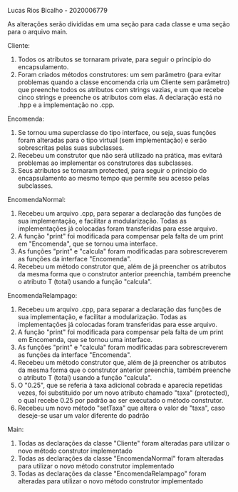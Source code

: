 Lucas Rios Bicalho - 2020006779

As alterações serão divididas em uma seção para cada classe e uma seção para o arquivo main.

Cliente:
1) Todos os atributos se tornaram private, para seguir o princípio do encapsulamento.
2) Foram criados métodos construtores: um sem parâmetro (para evitar problemas quando a classe encomenda cria um Cliente sem parâmetro) que preenche todos os atributos com strings vazias, e um que recebe cinco strings e preenche os atributos com elas. A declaração está no .hpp e a implementação no .cpp.

Encomenda:
1) Se tornou uma superclasse do tipo interface, ou seja, suas funções foram alteradas para o tipo virtual (sem implementação) e serão sobrescritas pelas suas subclasses.
2) Recebeu um construtor que não será utilizado na prática, mas evitará problemas ao implementar os construtores das subclasses.
3) Seus atributos se tornaram protected, para seguir o princípio do encapsulamento ao mesmo tempo que permite seu acesso pelas subclasses.

EncomendaNormal:
1) Recebeu um arquivo .cpp, para separar a declaração das funções de sua implementação, e facilitar a modularização. Todas as implementações já colocadas foram transferidas para esse arquivo.
2) A função "print" foi modificada para compensar pela falta de um print em "Encomenda", que se tornou uma interface.
3) As funções "print" e "calcula" foram modificadas para sobrescreverem as funções da interface "Encomenda".
4) Recebeu um método construtor que, além de já preencher os atributos da mesma forma que o construtor anterior preenchia, também preenche o atributo T (total) usando a função "calcula".

EncomendaRelampago:
1) Recebeu um arquivo .cpp, para separar a declaração das funções de sua implementação, e facilitar a modularização. Todas as implementações já colocadas foram transferidas para esse arquivo.
2) A função "print" foi modificada para compensar pela falta de um print em Encomenda, que se tornou uma interface.
3) As funções "print" e "calcula" foram modificadas para sobrescreverem as funções da interface "Encomenda".
4) Recebeu um método construtor que, além de já preencher os atributos da mesma forma que o construtor anterior preenchia, também preenche o atributo T (total) usando a função "calcula".
5) O "0.25", que se referia à taxa adicional cobrada e aparecia repetidas vezes, foi substituido por um novo atributo chamado "taxa" (protected), o qual recebe 0.25 por padrão ao ser executado o método construtor.
6) Recebeu um novo método "setTaxa" que altera o valor de "taxa", caso deseje-se usar um valor diferente do padrão

Main:
1) Todas as declarações da classe "Cliente" foram alteradas para utilizar o novo método construtor implementado
2) Todas as declarações da classe "EncomendaNormal" foram alteradas para utilizar o novo método construtor implementado
3) Todas as declarações da classe "EncomendaRelampago" foram alteradas para utilizar o novo método construtor implementado
